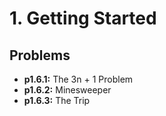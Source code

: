 # 1. Getting Started

## Problems
- **p1.6.1:** The 3n + 1 Problem
- **p1.6.2:** Minesweeper
- **p1.6.3:** The Trip
